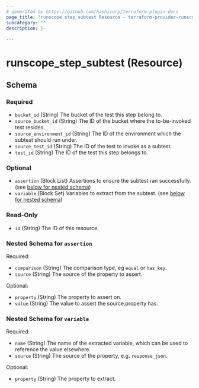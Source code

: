 ```yaml
---
# generated by https://github.com/hashicorp/terraform-plugin-docs
page_title: "runscope_step_subtest Resource - terraform-provider-runscope"
subcategory: ""
description: |-
  
---
```


# runscope_step_subtest (Resource)





<!-- schema generated by tfplugindocs -->
## Schema

### Required

- `bucket_id` (String) The bucket of the test this step belong to.
- `source_bucket_id` (String) The ID of the bucket where the to-be-invoked test resides.
- `source_environment_id` (String) The ID of the environment which the subtest should run under.
- `source_test_id` (String) The ID of the test to invoke as a subtest.
- `test_id` (String) The ID of the test this step belongs to.

### Optional

- `assertion` (Block List) Assertions to ensure the subtest ran successfully. (see [below for nested schema](#nestedblock--assertion))
- `variable` (Block Set) Variables to extract from the subtest. (see [below for nested schema](#nestedblock--variable))

### Read-Only

- `id` (String) The ID of this resource.

<a id="nestedblock--assertion"></a>
### Nested Schema for `assertion`

Required:

- `comparison` (String) The comparison type, eg `equal` or `has_key`.
- `source` (String) The source of the property to assert.

Optional:

- `property` (String) The property to assert on.
- `value` (String) The value to assert the source.property has.


<a id="nestedblock--variable"></a>
### Nested Schema for `variable`

Required:

- `name` (String) The name of the extracted variable, which can be used to reference the value elsewhere.
- `source` (String) The source of the property, e.g. `response_json`.

Optional:

- `property` (String) The property to extract.


